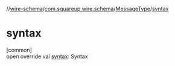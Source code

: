 //[wire-schema](../../../index.md)/[com.squareup.wire.schema](../index.md)/[MessageType](index.md)/[syntax](syntax.md)

# syntax

[common]\
open override val [syntax](syntax.md): Syntax
